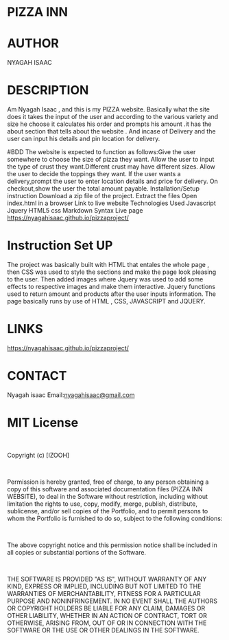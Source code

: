 
# PIZZA INN

# AUTHOR
NYAGAH ISAAC

# DESCRIPTION
Am Nyagah Isaac , and this is my PIZZA website. Basically what the site does it takes the input of the user and according to the various variety and size he choose it calculates his order and prompts his amount .it has the about section that tells about the website . And incase of Delivery and the user can input his details and pin location for delivery.

#BDD
The website is expected to function as follows:Give the user somewhere to choose the size of pizza they want.
Allow the user to input the type of crust they want.Different crust may have different sizes.
Allow the user to decide the toppings they want.
If the user wants a delivery,prompt the user to enter location details and price for delivery.
On checkout,show the user the total amount payable.
Installation/Setup instruction
Download a zip file of the project.
Extract the files
Open index.html in a browser
Link to live website
Technologies Used
Javascript
Jquery
HTML5
css
Markdown Syntax
Live page
https://nyagahisaac.github.io/pizzaproject/
# Instruction Set UP
The project was basically built with HTML that entales the whole page , then CSS was used to style the sections and make the page look pleasing to the user.
Then added images where Jquery was used to add some effects to respective images and make them interactive.
Jquery functions used to return amount and products after the user inputs information.
The page basically runs by use of HTML , CSS, JAVASCRIPT and JQUERY.

# LINKS
https://nyagahisaac.github.io/pizzaproject/
# CONTACT
Nyagah isaac
Email:nyagahisaac@gmail.com


# MIT License

​

Copyright (c) [IZOOH] 

​

Permission is hereby granted, free of charge, to any person obtaining a copy of this software and associated documentation files (PIZZA INN WEBSITE), to deal in the Software without restriction, including without limitation the rights to use, copy, modify, merge, publish, distribute, sublicense, and/or sell copies of the Portfolio, and to permit persons to whom the Portfolio is furnished to do so, subject to the following conditions:

​

The above copyright notice and this permission notice shall be included in all copies or substantial portions of the Software.

​

THE SOFTWARE IS PROVIDED "AS IS", WITHOUT WARRANTY OF ANY KIND, EXPRESS OR IMPLIED, INCLUDING BUT NOT LIMITED TO THE WARRANTIES OF MERCHANTABILITY, FITNESS FOR A PARTICULAR PURPOSE AND NONINFRINGEMENT. IN NO EVENT SHALL THE AUTHORS OR COPYRIGHT HOLDERS BE LIABLE FOR ANY CLAIM, DAMAGES OR OTHER LIABILITY, WHETHER IN AN ACTION OF CONTRACT, TORT OR OTHERWISE, ARISING FROM, OUT OF OR IN CONNECTION WITH THE SOFTWARE OR THE USE OR OTHER DEALINGS IN THE SOFTWARE.

    














